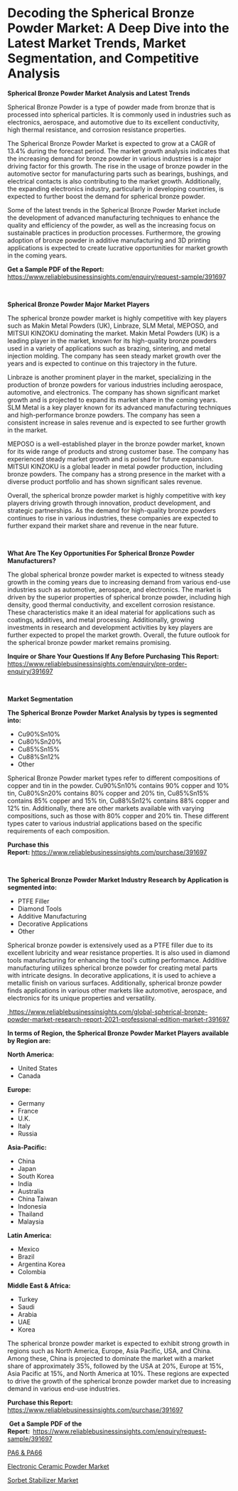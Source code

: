 <p><h1>Decoding the Spherical Bronze Powder Market: A Deep Dive into the Latest Market Trends, Market Segmentation, and Competitive Analysis</h1></p><p><strong>Spherical Bronze Powder Market Analysis and Latest Trends</strong></p>
<p><p>Spherical Bronze Powder is a type of powder made from bronze that is processed into spherical particles. It is commonly used in industries such as electronics, aerospace, and automotive due to its excellent conductivity, high thermal resistance, and corrosion resistance properties.</p><p>The Spherical Bronze Powder Market is expected to grow at a CAGR of 13.4% during the forecast period. The market growth analysis indicates that the increasing demand for bronze powder in various industries is a major driving factor for this growth. The rise in the usage of bronze powder in the automotive sector for manufacturing parts such as bearings, bushings, and electrical contacts is also contributing to the market growth. Additionally, the expanding electronics industry, particularly in developing countries, is expected to further boost the demand for spherical bronze powder.</p><p>Some of the latest trends in the Spherical Bronze Powder Market include the development of advanced manufacturing techniques to enhance the quality and efficiency of the powder, as well as the increasing focus on sustainable practices in production processes. Furthermore, the growing adoption of bronze powder in additive manufacturing and 3D printing applications is expected to create lucrative opportunities for market growth in the coming years.</p></p>
<p><strong>Get a Sample PDF of the Report:&nbsp;</strong> <a href="https://www.reliablebusinessinsights.com/enquiry/request-sample/391697">https://www.reliablebusinessinsights.com/enquiry/request-sample/391697</a></p>
<p>&nbsp;</p>
<p><strong>Spherical Bronze Powder Major Market Players</strong></p>
<p><p>The spherical bronze powder market is highly competitive with key players such as Makin Metal Powders (UK), Linbraze, SLM Metal, MEPOSO, and MITSUI KINZOKU dominating the market. Makin Metal Powders (UK) is a leading player in the market, known for its high-quality bronze powders used in a variety of applications such as brazing, sintering, and metal injection molding. The company has seen steady market growth over the years and is expected to continue on this trajectory in the future.</p><p>Linbraze is another prominent player in the market, specializing in the production of bronze powders for various industries including aerospace, automotive, and electronics. The company has shown significant market growth and is projected to expand its market share in the coming years. SLM Metal is a key player known for its advanced manufacturing techniques and high-performance bronze powders. The company has seen a consistent increase in sales revenue and is expected to see further growth in the market.</p><p>MEPOSO is a well-established player in the bronze powder market, known for its wide range of products and strong customer base. The company has experienced steady market growth and is poised for future expansion. MITSUI KINZOKU is a global leader in metal powder production, including bronze powders. The company has a strong presence in the market with a diverse product portfolio and has shown significant sales revenue.</p><p>Overall, the spherical bronze powder market is highly competitive with key players driving growth through innovation, product development, and strategic partnerships. As the demand for high-quality bronze powders continues to rise in various industries, these companies are expected to further expand their market share and revenue in the near future.</p></p>
<p>&nbsp;</p>
<p><strong>What Are The Key Opportunities For Spherical Bronze Powder Manufacturers?</strong></p>
<p><p>The global spherical bronze powder market is expected to witness steady growth in the coming years due to increasing demand from various end-use industries such as automotive, aerospace, and electronics. The market is driven by the superior properties of spherical bronze powder, including high density, good thermal conductivity, and excellent corrosion resistance. These characteristics make it an ideal material for applications such as coatings, additives, and metal processing. Additionally, growing investments in research and development activities by key players are further expected to propel the market growth. Overall, the future outlook for the spherical bronze powder market remains promising.</p></p>
<p><strong>Inquire or Share Your Questions If Any Before Purchasing This Report:</strong> <a href="https://www.reliablebusinessinsights.com/enquiry/pre-order-enquiry/391697">https://www.reliablebusinessinsights.com/enquiry/pre-order-enquiry/391697</a></p>
<p>&nbsp;</p>
<p><strong>Market Segmentation</strong></p>
<p><strong>The Spherical Bronze Powder Market Analysis by types is segmented into:</strong></p>
<p><ul><li>Cu90%Sn10%</li><li>Cu80%Sn20%</li><li>Cu85%Sn15%</li><li>Cu88%Sn12%</li><li>Other</li></ul></p>
<p><p>Spherical Bronze Powder market types refer to different compositions of copper and tin in the powder. Cu90%Sn10% contains 90% copper and 10% tin, Cu80%Sn20% contains 80% copper and 20% tin, Cu85%Sn15% contains 85% copper and 15% tin, Cu88%Sn12% contains 88% copper and 12% tin. Additionally, there are other markets available with varying compositions, such as those with 80% copper and 20% tin. These different types cater to various industrial applications based on the specific requirements of each composition.</p></p>
<p><strong>Purchase this Report:&nbsp;</strong><a href="https://www.reliablebusinessinsights.com/purchase/391697">https://www.reliablebusinessinsights.com/purchase/391697</a></p>
<p>&nbsp;</p>
<p><strong>The Spherical Bronze Powder Market Industry Research by Application is segmented into:</strong></p>
<p><ul><li>PTFE Filler</li><li>Diamond Tools</li><li>Additive Manufacturing</li><li>Decorative Applications</li><li>Other</li></ul></p>
<p><p>Spherical bronze powder is extensively used as a PTFE filler due to its excellent lubricity and wear resistance properties. It is also used in diamond tools manufacturing for enhancing the tool's cutting performance. Additive manufacturing utilizes spherical bronze powder for creating metal parts with intricate designs. In decorative applications, it is used to achieve a metallic finish on various surfaces. Additionally, spherical bronze powder finds applications in various other markets like automotive, aerospace, and electronics for its unique properties and versatility.</p></p>
<p><a href="https://www.reliablebusinessinsights.com/global-spherical-bronze-powder-market-research-report-2021-professional-edition-market-r391697">&nbsp;https://www.reliablebusinessinsights.com/global-spherical-bronze-powder-market-research-report-2021-professional-edition-market-r391697</a></p>
<p><strong>In terms of Region, the Spherical Bronze Powder Market Players available by Region are:</strong></p>
<p>
    <p> <strong> North America: </strong>
        <ul>
            <li>United States</li>
            <li>Canada</li>
        </ul>
        </p> 
    <p> <strong> Europe: </strong>
        <ul>
            <li>Germany</li>
            <li>France</li>
            <li>U.K.</li>
            <li>Italy</li>
            <li>Russia</li>
        </ul>
        </p> 
    <p> <strong> Asia-Pacific: </strong>
        <ul>
            <li>China</li>
            <li>Japan</li>
            <li>South Korea</li>
            <li>India</li>
            <li>Australia</li>
            <li>China Taiwan</li>
            <li>Indonesia</li>
            <li>Thailand</li>
            <li>Malaysia</li>
        </ul>
        </p> 
    <p> <strong> Latin America: </strong>
        <ul>
            <li>Mexico</li>
            <li>Brazil</li>
            <li>Argentina Korea</li>
            <li>Colombia</li>
        </ul>
        </p> 
    <p> <strong> Middle East & Africa: </strong>
        <ul>
            <li>Turkey</li>
            <li>Saudi</li>
            <li>Arabia</li>
            <li>UAE</li>
            <li>Korea</li>
        </ul>
    </p>
    </p>
<p><p>The spherical bronze powder market is expected to exhibit strong growth in regions such as North America, Europe, Asia Pacific, USA, and China. Among these, China is projected to dominate the market with a market share of approximately 35%, followed by the USA at 20%, Europe at 15%, Asia Pacific at 15%, and North America at 10%. These regions are expected to drive the growth of the spherical bronze powder market due to increasing demand in various end-use industries.</p></p>
<p><strong>Purchase this Report: </strong><a href="https://www.reliablebusinessinsights.com/purchase/391697">https://www.reliablebusinessinsights.com/purchase/391697</a></p>
<p>&nbsp;<strong>Get a Sample PDF of the Report:&nbsp;&nbsp;</strong><a href="https://www.reliablebusinessinsights.com/enquiry/request-sample/391697">https://www.reliablebusinessinsights.com/enquiry/request-sample/391697</a></p>
<p><strong></strong></p>
<p><p><a href="https://github.com/DanykaKilback/Market-Research-Report-List-1/blob/main/5664819117734.md">PA6 & PA66</a></p><p><a href="https://github.com/luckyshygirl/Market-Research-Report-List-5/blob/main/electronic-ceramic-powder-market.md">Electronic Ceramic Powder Market</a></p><p><a href="https://github.com/vimar16th/Market-Research-Report-List-5/blob/main/sorbet-stabilizer-market.md">Sorbet Stabilizer Market</a></p></p>
